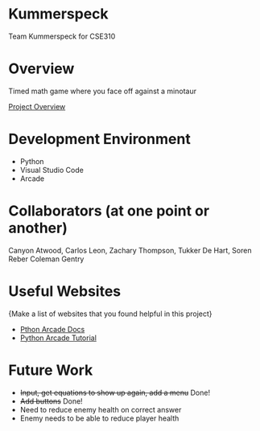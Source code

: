 # Kummerspeck
Team Kummerspeck for CSE310

# Overview
Timed math game where you face off against a minotaur

[Project Overview](https://youtu.be/BjHhs27PQP0)

# Development Environment

* Python
* Visual Studio Code
* Arcade

# Collaborators (at one point or another)

Canyon Atwood, 
Carlos Leon, 
Zachary Thompson, 
Tukker De Hart, 
Soren Reber
Coleman Gentry

# Useful Websites

{Make a list of websites that you found helpful in this project}
* [Pthon Arcade Docs](https://api.arcade.academy/en/latest/)
* [Python Arcade Tutorial](https://api.arcade.academy/en/latest/examples/platform_tutorial/index.html)

# Future Work

* <s>Input, get equations to show up again, add a menu</s>  Done!
* <s>Add buttons</s> Done!
* Need to reduce enemy health on correct answer
* Enemy needs to be able to reduce player health
